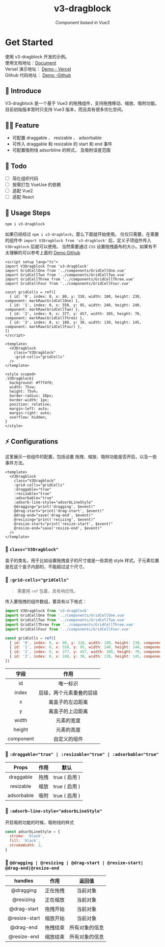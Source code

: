 

<div align="center">
	<h1 style="margin:10px">v3-dragblock</h1>
	<h6 align="center">Component based in Vue3</h6>
</div>

# Get Started

使用 v3-dragblock 开发的示例。   
使用文档地址：[Document](https://what-is-v3-dragblock.vercel.app/)  
Versel 演示地址： [Demo - Vercel](https://v3-drag.vercel.app/)  
Github 代码地址： [Demo -Github](https://github.com/pinky-pig/what-is-drag-resize-attached-card)

## 🎉 Introduce

V3-dragblock 是一个基于 Vue3 的拖拽组件，支持拖拽移动、缩放、吸附功能。目前初始版本暂时只支持 Vue3 版本，而且具有很多优化空间。

## 🏄‍♂️ Feature

- 可配置 draggable 、 resizable 、 adsorbable
- 可传入 draggable 和 resizable 的 start 和 end 事件
- 可配置吸附线 adsorbline 的样式， 及吸附误差范围


## 👊 Todo

- [ ] 简化组织代码
- [ ] 按需打包 VueUse 的依赖
- [ ] 适配 Vue2 
- [ ] 适配 React 

## 🍄 Usage Steps

```bash
npm i v3-dragblock
```

如果已经经过 `npm i v3-dragblock`，那么下面就开始使用。
仅仅只需要，在需要的组件中 `import V3Dragblock from 'v3-dragblock'` 后，定义子项组件传入 `V3Dragblock` 后就可以使用。
当然需要通过 `CSS` 设置拖拽画布的大小。如果有不太理解的可以参考上面的 [Demo Github](https://github.com/pinky-pig/what-is-drag-resize-attached-card)


```vue
<script setup lang="ts">
import V3Dragblock from 'v3-dragblock'
import GridCellOne from '../components/GridCellOne.vue'
import GridCellTwo from '../components/GridCellTwo.vue'
import GridCellThree from '../components/GridCellThree.vue'
import GridCellFour from '../components/GridCellFour.vue'

const gridCells = ref([
  { id: '0', index: 0, x: 80, y: 310, width: 180, height: 230, component: markRaw(GridCellOne) },
  { id: '1', index: 0, x: 550, y: 95, width: 240, height: 240, component: markRaw(GridCellTwo) },
  { id: '2', index: 0, x: 377, y: 457, width: 305, height: 70, component: markRaw(GridCellThree) },
  { id: '3', index: 0, x: 180, y: 30, width: 130, height: 145, component: markRaw(GridCellFour) },
])
</script>

<template>
  <V3Dragblock
    class="V3Dragblock"
    :grid-cells="gridCells"
  />
</template>

<style scoped>
.V3Dragblock{
  background: #f7f4f0;
  width: 75vw;
  height: 75vh;
  border-radius: 10px;
  border-width: 1px;
  position: relative;
  margin-left: auto;
  margin-right: auto;
  overflow: hidden;
}
</style>
```

## ⚡ Configurations

这里展示一些组件的配置，包括设置 拖拽、缩放、吸附功能是否开启，以及一些事件方法。

```vue
<template>
  <V3Dragblock
    class="V3Dragblock"
    :grid-cells="gridCells"
    :draggable="true"
    :resizable="true"
    :adsorbable="true"
    :adsorb-line-style="adsorbLineStyle"
    @dragging="print('dragging', $event)"
    @drag-start="print('drag-start', $event)"
    @drag-end="save('drag-end', $event)"
    @resizing="print('resizing', $event)"
    @resize-start="print('resize-start', $event)"
    @resize-end="save('resize-end', $event)"
  />
</template>
```

### 🍔 `class="V3Dragblock"`

盒子的类名，用于比如设置拖拽盒子的尺寸或是一些其他 style 样式。子元素位置是在这个盒子内部的，不能超过这个尺寸。

### 🍕 `:grid-cells="gridCells"`

> 需要用 `ref` 包着，具有响应性。

传入要拖拽的组件数组，要具有以下格式：

```js
import V3Dragblock from 'v3-dragblock'
import GridCellOne from '../components/GridCellOne.vue'
import GridCellTwo from '../components/GridCellTwo.vue'
import GridCellThree from '../components/GridCellThree.vue'
import GridCellFour from '../components/GridCellFour.vue'

const gridCells = ref([
  { id: '0', index: 0, x: 80, y: 310, width: 180, height: 230, component: markRaw(GridCellOne) },
  { id: '1', index: 0, x: 550, y: 95, width: 240, height: 240, component: markRaw(GridCellTwo) },
  { id: '2', index: 0, x: 377, y: 457, width: 305, height: 70, component: markRaw(GridCellThree) },
  { id: '3', index: 0, x: 180, y: 30, width: 130, height: 145, component: markRaw(GridCellFour) },
])
```

| 字段 | 作用 |
| :---: | :--: |
|  id  |   唯一标识  |
|  index  |   层级，两个元素重叠的层级  |
|  x |   离盒子的左边距离  |
|  y |    离盒子的上边距离  |
|  width |   元素的宽度  |
|  height |  元素的高度  |
|  component |  自定义的组件  |


### 🍟 `:draggable="true" | :resizable="true" | :adsorbable="true"`

| Props | 作用 | 默认|
| :---: | :--: |:--: |
|  draggable  |   拖拽  |true  ( 启用 ) |
|  resizable  |   缩放  |true  ( 启用 ) |
|  adsorbable |   吸附  |true  ( 启用 ) |

### 🍿 `:adsorb-line-style="adsorbLineStyle"`

开启吸附功能的时候，吸附线的样式

```js
const adsorbLineStyle = {
  stroke: 'black',
  fill: 'black',
  strokeWidth: 2,
}
```

### 🍳 `@dragging | @resizing | @drag-start | @resize-start| @drag-end|@resize-end`

| handles | 作用 | 返回值|
| :---: | :--: |:--: |
|  @dragging  |   正在拖拽  | 当前对象 |
|  @resizing  |   正在缩放  | 当前对象 |
|  @drag-start |   拖拽开始  | 当前对象 |
|  @resize-start |   缩放开始  | 当前对象 |
|  @drag-end |   拖拽结束  | 所有对象的信息 |
|  @resize-end |   缩放结束  | 所有对象的信息 |
 

